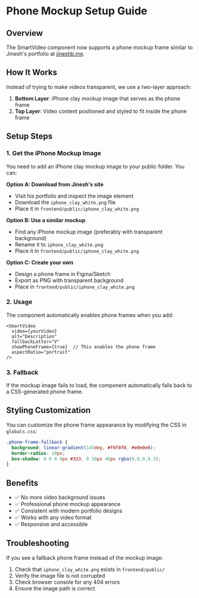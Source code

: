 # Phone Mockup Setup Guide

## Overview
The SmartVideo component now supports a phone mockup frame similar to Jinesh's portfolio at [jineshb.me](https://jineshb.me/posts/scan-and-go---super-market-self-checkout-app/content).

## How It Works
Instead of trying to make videos transparent, we use a two-layer approach:
1. **Bottom Layer**: iPhone clay mockup image that serves as the phone frame
2. **Top Layer**: Video content positioned and styled to fit inside the phone frame

## Setup Steps

### 1. Get the iPhone Mockup Image
You need to add an iPhone clay mockup image to your public folder. You can:

**Option A: Download from Jinesh's site**
- Visit his portfolio and inspect the image element
- Download the `iphone_clay_white.png` file
- Place it in `frontend/public/iphone_clay_white.png`

**Option B: Use a similar mockup**
- Find any iPhone mockup image (preferably with transparent background)
- Rename it to `iphone_clay_white.png`
- Place it in `frontend/public/iphone_clay_white.png`

**Option C: Create your own**
- Design a phone frame in Figma/Sketch
- Export as PNG with transparent background
- Place in `frontend/public/iphone_clay_white.png`

### 2. Usage
The component automatically enables phone frames when you add:
```tsx
<SmartVideo
  video={yourVideo}
  alt="Description"
  fallbackLetter="V"
  showPhoneFrame={true}  // This enables the phone frame
  aspectRatio="portrait"
/>
```

### 3. Fallback
If the mockup image fails to load, the component automatically falls back to a CSS-generated phone frame.

## Styling Customization
You can customize the phone frame appearance by modifying the CSS in `globals.css`:

```css
.phone-frame-fallback {
  background: linear-gradient(145deg, #f0f0f0, #e0e0e0);
  border-radius: 20px;
  box-shadow: 0 0 0 8px #333, 0 20px 40px rgba(0,0,0,0.3);
}
```

## Benefits
- ✅ No more video background issues
- ✅ Professional phone mockup appearance
- ✅ Consistent with modern portfolio designs
- ✅ Works with any video format
- ✅ Responsive and accessible

## Troubleshooting
If you see a fallback phone frame instead of the mockup image:
1. Check that `iphone_clay_white.png` exists in `frontend/public/`
2. Verify the image file is not corrupted
3. Check browser console for any 404 errors
4. Ensure the image path is correct
